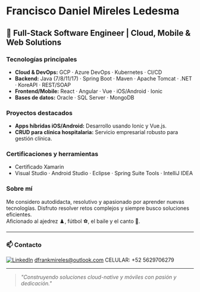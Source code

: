 # Francisco Daniel Mireles Ledesma

## 🚀 Full-Stack Software Engineer | Cloud, Mobile & Web Solutions

### Tecnologías principales

- **Cloud & DevOps:** GCP · Azure DevOps · Kubernetes · CI/CD
- **Backend:** Java (7/8/11/17) · Spring Boot · Maven · Apache Tomcat · .NET · KoreAPI · REST/SOAP
- **Frontend/Mobile:** React · Angular · Vue · iOS/Android · Ionic
- **Bases de datos:** Oracle · SQL Server · MongoDB

### Proyectos destacados

- **Apps híbridas iOS/Android:** Desarrollo usando Ionic y Vue.js.
- **CRUD para clínica hospitalaria:** Servicio empresarial robusto para gestión clínica.

### Certificaciones y herramientas

- Certificado Xamarin
- Visual Studio · Android Studio · Eclipse · Spring Suite Tools · IntelliJ IDEA

### Sobre mí

Me considero autodidacta, resolutivo y apasionado por aprender nuevas tecnologías. Disfruto resolver retos complejos y siempre busco soluciones eficientes.  
Aficionado al ajedrez ♟️, fútbol ⚽, el baile y el canto 🎵.

---

### 📫 Contacto

[![LinkedIn](https://img.shields.io/badge/-LinkedIn-blue?logo=linkedin&logoColor=white)](https://www.linkedin.com/in/francisco-daniel-mirelesledesma-59084b268)
dfrankmireles@outlook.com
CELULAR:
+52 5629706279

---

> _"Construyendo soluciones cloud-native y móviles con pasión y dedicación."_
